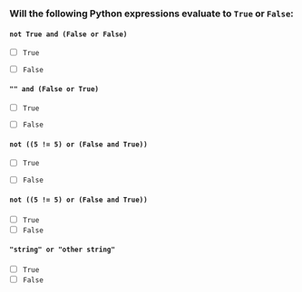 ### Will the following Python expressions evaluate to `True` or `False`: 


#### `not True and (False or False)`
- [ ] `True`
- [ ] `False`


#### `"" and (False or True)`
- [ ] `True`
- [ ] `False`


#### `not ((5 != 5) or (False and True))`
- [ ] `True`
- [ ] `False`


#### `not ((5 != 5) or (False and True))`
- [ ] `True`
- [ ] `False`

#### `"string" or "other string"`
- [ ] `True`
- [ ] `False`
